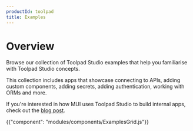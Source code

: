 ```yaml
---
productId: toolpad
title: Examples
---
```


# Overview

<p class="description">Browse our collection of Toolpad Studio examples that help you familiarise with Toolpad Studio concepts.</p>

<!-- #default-branch-switch -->

This collection includes apps that showcase connecting to APIs, adding custom components, adding secrets, adding authentication, working with ORMs and more.

If you're interested in how MUI uses Toolpad Studio to build internal apps, check out the [blog post](https://mui.com/blog/toolpad-use-cases/).

{{"component": "modules/components/ExamplesGrid.js"}}
